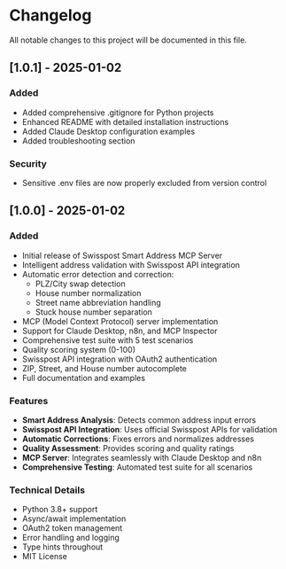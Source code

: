 # Changelog

All notable changes to this project will be documented in this file.

## [1.0.1] - 2025-01-02

### Added
- Added comprehensive .gitignore for Python projects
- Enhanced README with detailed installation instructions
- Added Claude Desktop configuration examples
- Added troubleshooting section

### Security
- Sensitive .env files are now properly excluded from version control

## [1.0.0] - 2025-01-02

### Added
- Initial release of Swisspost Smart Address MCP Server
- Intelligent address validation with Swisspost API integration
- Automatic error detection and correction:
  - PLZ/City swap detection
  - House number normalization
  - Street name abbreviation handling
  - Stuck house number separation
- MCP (Model Context Protocol) server implementation
- Support for Claude Desktop, n8n, and MCP Inspector
- Comprehensive test suite with 5 test scenarios
- Quality scoring system (0-100)
- Swisspost API integration with OAuth2 authentication
- ZIP, Street, and House number autocomplete
- Full documentation and examples

### Features
- **Smart Address Analysis**: Detects common address input errors
- **Swisspost API Integration**: Uses official Swisspost APIs for validation
- **Automatic Corrections**: Fixes errors and normalizes addresses
- **Quality Assessment**: Provides scoring and quality ratings
- **MCP Server**: Integrates seamlessly with Claude Desktop and n8n
- **Comprehensive Testing**: Automated test suite for all scenarios

### Technical Details
- Python 3.8+ support
- Async/await implementation
- OAuth2 token management
- Error handling and logging
- Type hints throughout
- MIT License
